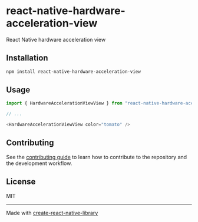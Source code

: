# react-native-hardware-acceleration-view

React Native hardware acceleration view

## Installation

```sh
npm install react-native-hardware-acceleration-view
```

## Usage

```js
import { HardwareAccelerationViewView } from "react-native-hardware-acceleration-view";

// ...

<HardwareAccelerationViewView color="tomato" />
```

## Contributing

See the [contributing guide](CONTRIBUTING.md) to learn how to contribute to the repository and the development workflow.

## License

MIT

---

Made with [create-react-native-library](https://github.com/callstack/react-native-builder-bob)
